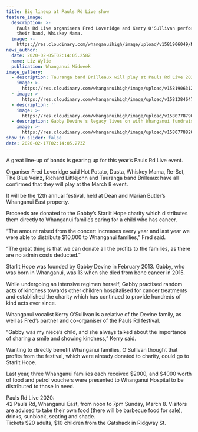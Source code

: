 ```yaml
---
title: Big lineup at Pauls Rd Live show
feature_image:
  description: >-
    Pauls Rd Live organisers Fred Loveridge and Kerry O'Sullivan perform with
    their band, Whiskey Mama.
  image: >-
    https://res.cloudinary.com/whanganuihigh/image/upload/v1581906049/News/Fred_Loveridge._Whiskey_Mama._Midweek_5.2.20.png
news_author:
  date: 2020-02-05T02:14:05.258Z
  name: Liz Wylie
  publication: Whanganui Midweek
image_gallery:
  - description: Tauranga band Brilleaux will play at Pauls Rd Live 2020. Photo / Supplied.
    image: >-
      https://res.cloudinary.com/whanganuihigh/image/upload/v1581906312/News/Tauranga_band_Brilleauz_will_play_at_Pauls_Rd_Live_2020._Midweek_5.2.20.png
  - image: >-
      https://res.cloudinary.com/whanganuihigh/image/upload/v1581384647/News/RCP_23.1.20.jpg
  - description: ''
    image: >-
      https://res.cloudinary.com/whanganuihigh/image/upload/v1580778790/News/Festival_crowd._Chron_1.2.20.jpg
  - description: Gabby Devine's legacy lives on with Whanganui fundraiser. Photo / File.
    image: >-
      https://res.cloudinary.com/whanganuihigh/image/upload/v1580778820/News/Gabby_Devine._Chron_1.2.20.jpg
show_in_slider: false
date: 2020-02-17T02:14:05.273Z
---
```

A great line-up of bands is gearing up for this year’s Pauls Rd Live event.

Organiser Fred Loveridge said Hot Potato, Dusta, Whiskey Mama, Re-Set, The Blue Veinz, Richard Littlejohn and Tauranga band Brilleaux have all confirmed that they will play at the March 8 event.

It will be the 12th annual festival, held at Dean and Marian Butler’s Whanganui East property.

Proceeds are donated to the Gabby’s Starlit Hope charity which distributes them directly to Whanganui families caring for a child who has cancer.

“The amount raised from the concert increases every year and last year we were able to distribute $10,000 to Whanganui families,” Fred said.

“The great thing is that we can donate all the profits to the families, as there are no admin costs deducted.”

Starlit Hope was founded by Gabby Devine in February 2013. Gabby, who was born in Whanganui, was 13 when she died from bone cancer in 2015.

While undergoing an intensive regimen herself, Gabby practised random acts of kindness towards other children hospitalised for cancer treatments and established the charity which has continued to provide hundreds of kind acts ever since.

Whanganui vocalist Kerry O’Sullivan is a relative of the Devine family, as well as Fred’s partner and co-organiser of the Pauls Rd festival.

“Gabby was my niece’s child, and she always talked about the importance of sharing a smile and showing kindness,” Kerry said.

Wanting to directly benefit Whanganui families, O’Sullivan thought that profits from the festival, which were already donated to charity, could go to Starlit Hope.

Last year, three Whanganui families each received $2000, and $4000 worth of food and petrol vouchers were presented to Whanganui Hospital to be distributed to those in need.

Pauls Rd Live 2020:  
42 Pauls Rd, Whanganui East, from noon to 7pm Sunday, March 8. Visitors are advised to take their own food (there will be barbecue food for sale), drinks, sunblock, seating and shade.  
Tickets $20 adults, $10 children from the Gatshack in Ridgway St.
